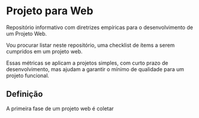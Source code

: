 # Projeto para Web

Repositório informativo com diretrizes empíricas para o desenvolvimento de um Projeto Web.

Vou procurar listar neste repositório, uma checklist de ítems a serem cumpridos em um projeto web.

Essas métricas se aplicam a projetos simples, com curto prazo de desenvolvimento, mas ajudam a garantir o mínimo de qualidade para um projeto funcional.

## Definição

A primeira fase de um projeto web é coletar 
